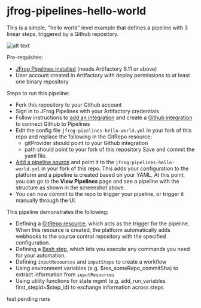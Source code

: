 # jfrog-pipelines-hello-world

This is a simple, "hello world" level example that defines a pipeline with 3 linear steps, triggered by a Github repository.

![alt text](https://github.com/manishas-jfrog/jfrog-pipelines-hello-world/blob/master/images/hello-world-pipeline-image.png "JFrog Pipelines Hello world")

Pre-requisites:

- [JFrog Pipelines installed](https://www.jfrog.com/confluence/display/CICD/Installing+JFrog+Pipelines) (needs Artifactory 6.11 or above)
- User account created in Artifactory with deploy permissions to at least one binary repository  

Steps to run this pipeline:

- Fork this repository to your Github account
- Sign in to JFrog Pipelines with your Artifactory credentials
- Follow instructions to [add an integration](https://www.jfrog.com/confluence/display/CICD/Adding+Integrations) and create a [Github integration](https://www.jfrog.com/confluence/display/CICD/GitHub+Integration) to connect Github to Pipelines
- Edit the config file `jfrog-pipelines-hello-world.yml` in your fork of this repo and replace the following in the GitRepo resource:
    - gitProvider should point to your Github integration
    - path should point to your fork of this repository
  Save and commit the yaml file.  
- [Add a pipeline source](https://www.jfrog.com/confluence/display/CICD/Adding+a+Pipeline+Source) and point it to the `jfrog-pipelines-hello-world.yml` in your fork of this repo. This adds your configuration to the platform and a pipeline is created based on your YAML. At this point, you can go to the **View Pipelines** page and see a pipeline with the structure as shown in the screenshot above.
- You can now commit to the repo to trigger your pipeline, or trigger it manually through the UI.

This pipeline demonstrates the following:

- Defining a [GitRepo resource](https://www.jfrog.com/confluence/display/CICD/GitRepo), which acts as the trigger for the pipeline. When this resource is created, the platform automatically adds webhooks to the source control repository with the specified configuration.
- Defining a [Bash step](https://www.jfrog.com/confluence/display/CICD/Bash), which lets you execute any commands you need for your automation.
- Defining `inputResources` and `inputSteps` to create a workflow
- Using environment variables (e.g. $res_someRepo_commitSha) to extract information from `inputResources`
- Using utility functions for state mgmt (e.g. add_run_variables first_stepid=$step_id) to exchange information across steps

test pending runs
